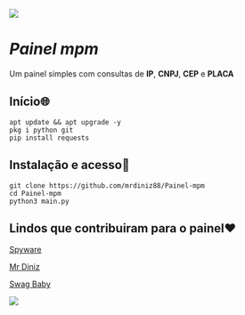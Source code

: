![](https://camo.githubusercontent.com/71b837571c48af3aa60a73dbc9d5936aa359d78efbfa8a6743cbbbc16b80ef4d/68747470733a2f2f63646e2e646973636f72646170702e636f6d2f6174746163686d656e74732f3830353930323039333930363630383138362f3830353931333937323533353539303932322f74656e6f722e676966)
# ***Painel mpm***

Um painel simples com consultas de **IP**, **CNPJ**, **CEP** e **PLACA**

## Início🌐
```shell script
apt update && apt upgrade -y
pkg i python git
pip install requests
```

## Instalação e acesso📲
```shell script
git clone https://github.com/mrdiniz88/Painel-mpm
cd Painel-mpm
python3 main.py
```

## Lindos que contribuiram para o painel❤️

[Spyware](https://github.com/Spyware0)

[Mr Diniz](https://github.com/mrdiniz88)

[Swag Baby](https://github.com/Swag666baby)

![](https://camo.githubusercontent.com/71b837571c48af3aa60a73dbc9d5936aa359d78efbfa8a6743cbbbc16b80ef4d/68747470733a2f2f63646e2e646973636f72646170702e636f6d2f6174746163686d656e74732f3830353930323039333930363630383138362f3830353931333937323533353539303932322f74656e6f722e676966)
